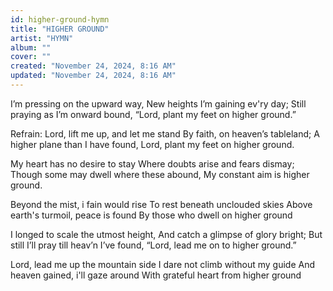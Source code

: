 ```yaml
---
id: higher-ground-hymn
title: "HIGHER GROUND"
artist: "HYMN"
album: ""
cover: ""
created: "November 24, 2024, 8:16 AM"
updated: "November 24, 2024, 8:16 AM"
---
```


I’m pressing on the upward way,
New heights I’m gaining ev'ry day;
Still praying as I’m onward bound,
“Lord, plant my feet on higher ground.”

Refrain:
Lord, lift me up, and let me stand
By faith, on heaven’s tableland;
A higher plane than I have found,
Lord, plant my feet on higher ground.

My heart has no desire to stay
Where doubts arise and fears dismay;
Though some may dwell where these abound,
My constant aim is higher ground. 

Beyond the mist, i fain would rise
To rest beneath unclouded skies
Above earth's turmoil, peace is found
By those who dwell on higher ground

I longed to scale the utmost height,
And catch a glimpse of glory bright;
But still I’ll pray till heav’n I’ve found,
“Lord, lead me on to higher ground.” 

Lord, lead me up the mountain side
I dare not climb without my guide
And heaven gained, i'll gaze around
With grateful heart from higher ground